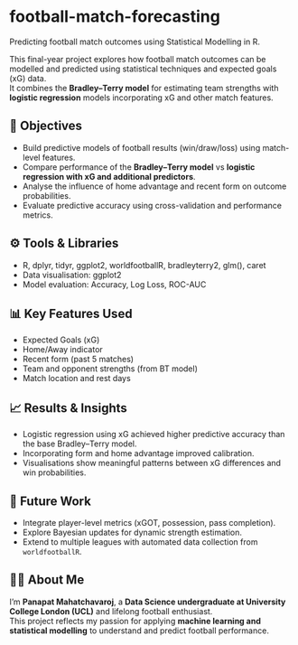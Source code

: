 # football-match-forecasting
Predicting football match outcomes using Statistical Modelling in R.

This final-year project explores how football match outcomes can be modelled and predicted using statistical techniques and expected goals (xG) data.  
It combines the **Bradley–Terry model** for estimating team strengths with **logistic regression** models incorporating xG and other match features.

## 🎯 Objectives
- Build predictive models of football results (win/draw/loss) using match-level features.  
- Compare performance of the **Bradley–Terry model** vs **logistic regression with xG and additional predictors**.  
- Analyse the influence of home advantage and recent form on outcome probabilities.  
- Evaluate predictive accuracy using cross-validation and performance metrics.

## ⚙️ Tools & Libraries
- R, dplyr, tidyr, ggplot2, worldfootballR, bradleyterry2, glm(), caret  
- Data visualisation: ggplot2  
- Model evaluation: Accuracy, Log Loss, ROC-AUC

## 📊 Key Features Used
- Expected Goals (xG)  
- Home/Away indicator  
- Recent form (past 5 matches)  
- Team and opponent strengths (from BT model)  
- Match location and rest days  

## 📈 Results & Insights
- Logistic regression using xG achieved higher predictive accuracy than the base Bradley–Terry model.  
- Incorporating form and home advantage improved calibration.  
- Visualisations show meaningful patterns between xG differences and win probabilities.

## 🧠 Future Work
- Integrate player-level metrics (xGOT, possession, pass completion).  
- Explore Bayesian updates for dynamic strength estimation.  
- Extend to multiple leagues with automated data collection from `worldfootballR`.

## 👨‍💻 About Me
I’m **Panapat Mahatchavaroj**, a **Data Science undergraduate at University College London (UCL)** and lifelong football enthusiast.  
This project reflects my passion for applying **machine learning and statistical modelling** to understand and predict football performance.

